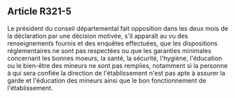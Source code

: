 ## Article R321-5


Le président du conseil départemental fait opposition dans les deux mois de la déclaration par une décision
motivée, s'il apparaît au vu des renseignements fournis et des enquêtes effectuées, que les dispositions
réglementaires ne sont pas respectées ou que les garanties minimales concernant les bonnes moeurs, la santé,
la sécurité, l'hygiène, l'éducation ou le bien-être des mineurs ne sont pas remplies, notamment si la personne
à qui sera confiée la direction de l'établissement n'est pas apte à assurer la garde et l'éducation des mineurs
ainsi que le bon fonctionnement de l'établissement.

